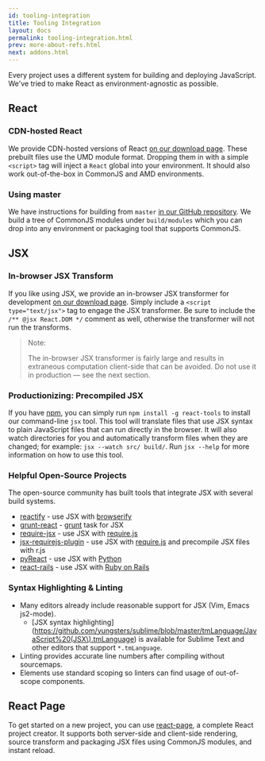 ```yaml
---
id: tooling-integration
title: Tooling Integration
layout: docs
permalink: tooling-integration.html
prev: more-about-refs.html
next: addons.html
---
```


Every project uses a different system for building and deploying JavaScript. We've tried to make React as environment-agnostic as possible.

## React

### CDN-hosted React

We provide CDN-hosted versions of React [on our download page](/react/downloads.html). These prebuilt files use the UMD module format. Dropping them in with a simple `<script>` tag will inject a `React` global into your environment. It should also work out-of-the-box in CommonJS and AMD environments.


### Using master

We have instructions for building from `master` [in our GitHub repository](https://github.com/facebook/react). We build a tree of CommonJS modules under `build/modules` which you can drop into any environment or packaging tool that supports CommonJS.

## JSX

### In-browser JSX Transform

If you like using JSX, we provide an in-browser JSX transformer for development [on our download page](/react/downloads.html). Simply include a `<script type="text/jsx">` tag to engage the JSX transformer. Be sure to include the `/** @jsx React.DOM */` comment as well, otherwise the transformer will not run the transforms.

> Note:
>
> The in-browser JSX transformer is fairly large and results in extraneous computation client-side that can be avoided. Do not use it in production — see the next section.


### Productionizing: Precompiled JSX

If you have [npm](http://npmjs.org/), you can simply run `npm install -g react-tools` to install our command-line `jsx` tool. This tool will translate files that use JSX syntax to plain JavaScript files that can run directly in the browser. It will also watch directories for you and automatically transform files when they are changed; for example: `jsx --watch src/ build/`. Run `jsx --help` for more information on how to use this tool.


### Helpful Open-Source Projects

The open-source community has built tools that integrate JSX with several build systems.

* [reactify](https://github.com/andreypopp/reactify) - use JSX with [browserify](http://browserify.org/)
* [grunt-react](https://github.com/ericclemmons/grunt-react) - [grunt](http://gruntjs.com/) task for JSX
* [require-jsx](https://github.com/seiffert/require-jsx) - use JSX with [require.js](http://requirejs.org/)
* [jsx-requirejs-plugin](https://github.com/philix/jsx-requirejs-plugin) - use JSX with [require.js](http://requirejs.org/) and precompile JSX files with r.js
* [pyReact](https://github.com/facebook/react-python) - use JSX with [Python](http://www.python.org/)
* [react-rails](https://github.com/facebook/react-rails) - use JSX with [Ruby on Rails](http://rubyonrails.org/)


### Syntax Highlighting & Linting

* Many editors already include reasonable support for JSX (Vim, Emacs js2-mode).
  * [JSX syntax highlighting](https://github.com/yungsters/sublime/blob/master/tmLanguage/JavaScript%20(JSX\).tmLanguage) is available for Sublime Text and other editors
    that support `*.tmLanguage`.
* Linting provides accurate line numbers after compiling without sourcemaps.
* Elements use standard scoping so linters can find usage of out-of-scope components.

## React Page

To get started on a new project, you can use [react-page](https://github.com/facebook/react-page/), a complete React project creator. It supports both server-side and client-side rendering, source transform and packaging JSX files using CommonJS modules, and instant reload.
